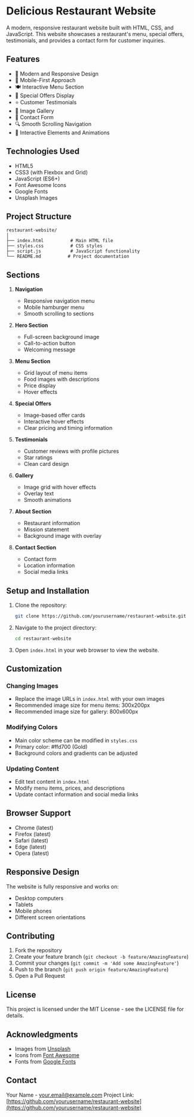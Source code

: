# Delicious Restaurant Website

A modern, responsive restaurant website built with HTML, CSS, and JavaScript. This website showcases a restaurant's menu, special offers, testimonials, and provides a contact form for customer inquiries.

## Features

- 🎨 Modern and Responsive Design
- 📱 Mobile-First Approach
- 🍽️ Interactive Menu Section
- 🎁 Special Offers Display
- ⭐ Customer Testimonials
- 📸 Image Gallery
- 📝 Contact Form
- 🔍 Smooth Scrolling Navigation
- 🎯 Interactive Elements and Animations

## Technologies Used

- HTML5
- CSS3 (with Flexbox and Grid)
- JavaScript (ES6+)
- Font Awesome Icons
- Google Fonts
- Unsplash Images

## Project Structure

```
restaurant-website/
│
├── index.html          # Main HTML file
├── styles.css          # CSS styles
├── script.js           # JavaScript functionality
└── README.md          # Project documentation
```

## Sections

1. **Navigation**
   - Responsive navigation menu
   - Mobile hamburger menu
   - Smooth scrolling to sections

2. **Hero Section**
   - Full-screen background image
   - Call-to-action button
   - Welcoming message

3. **Menu Section**
   - Grid layout of menu items
   - Food images with descriptions
   - Price display
   - Hover effects

4. **Special Offers**
   - Image-based offer cards
   - Interactive hover effects
   - Clear pricing and timing information

5. **Testimonials**
   - Customer reviews with profile pictures
   - Star ratings
   - Clean card design

6. **Gallery**
   - Image grid with hover effects
   - Overlay text
   - Smooth animations

7. **About Section**
   - Restaurant information
   - Mission statement
   - Background image with overlay

8. **Contact Section**
   - Contact form
   - Location information
   - Social media links

## Setup and Installation

1. Clone the repository:
   ```bash
   git clone https://github.com/yourusername/restaurant-website.git
   ```

2. Navigate to the project directory:
   ```bash
   cd restaurant-website
   ```

3. Open `index.html` in your web browser to view the website.

## Customization

### Changing Images
- Replace the image URLs in `index.html` with your own images
- Recommended image size for menu items: 300x200px
- Recommended image size for gallery: 800x600px

### Modifying Colors
- Main color scheme can be modified in `styles.css`
- Primary color: #ffd700 (Gold)
- Background colors and gradients can be adjusted

### Updating Content
- Edit text content in `index.html`
- Modify menu items, prices, and descriptions
- Update contact information and social media links

## Browser Support

- Chrome (latest)
- Firefox (latest)
- Safari (latest)
- Edge (latest)
- Opera (latest)

## Responsive Design

The website is fully responsive and works on:
- Desktop computers
- Tablets
- Mobile phones
- Different screen orientations

## Contributing

1. Fork the repository
2. Create your feature branch (`git checkout -b feature/AmazingFeature`)
3. Commit your changes (`git commit -m 'Add some AmazingFeature'`)
4. Push to the branch (`git push origin feature/AmazingFeature`)
5. Open a Pull Request

## License

This project is licensed under the MIT License - see the LICENSE file for details.

## Acknowledgments

- Images from [Unsplash](https://unsplash.com)
- Icons from [Font Awesome](https://fontawesome.com)
- Fonts from [Google Fonts](https://fonts.google.com)

## Contact

Your Name - your.email@example.com
Project Link: [https://github.com/yourusername/restaurant-website](https://github.com/yourusername/restaurant-website) 